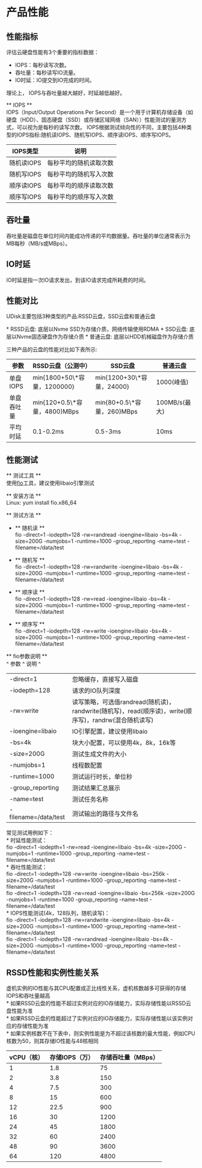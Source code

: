 

# 产品性能

## 性能指标

评估云硬盘性能有3个重要的指标数据：

  - IOPS：每秒读写次数。
  - 吞吐量：每秒读写IO流量。
  - IO时延：IO提交到IO完成的时间。

理论上， IOPS与吞吐量越大越好，时延越低越好。

\*\* IOPS \*\*  
IOPS（Input/Output Operations Per
Second）是一个用于计算机存储设备（如硬盘（HDD）、固态硬盘（SSD）或存储区域网络（SAN））性能测试的量测方式，可以视为是每秒的读写次数。
IOPS根据测试倾向性的不同，主要包括4种类型的IOPS指标:随机读IOPS、随机写IOPS、顺序读IOPS、顺序写IOPS。

| IOPS类型  | 说明          |
| ------- | ----------- |
| 随机读IOPS | 每秒平均的随机读取次数 |
| 随机写IOPS | 每秒平均的随机写入次数 |
| 顺序读IOPS | 每秒平均的顺序读取次数 |
| 顺序写IOPS | 每秒平均的顺序写入次数 |

## 吞吐量

吞吐量是磁盘在单位时间内能成功传递的平均数据量。吞吐量的单位通常表示为MB每秒（MB/s或MBps）。

## IO时延

IO时延是指一次IO请求发出，到该IO请求完成所耗费的时间。

## 性能对比

UDisk主要包括3种类型的产品:RSSD云盘，SSD云盘和普通云盘

\* RSSD云盘: 底层以Nvme SSD为存储介质，网络传输使用RDMA \* SSD云盘: 底层以Nvme固态硬盘作为存储介质 \*
普通云盘: 底层以HDD机械磁盘作为存储介质

三种产品的云盘的性能对比如下表所示:

| 参数     | RSSD云盘（公测中）                 | SSD云盘                     | 普通云盘        |
| ------ | --------------------------- | ------------------------- | ----------- |
| 单盘IOPS | min{1800+50\\\*容量，1200000}  | min{1200+30\\\*容量，24000}  | 1000(峰值)    |
| 单盘吞吐量  | min{120+0.5\\\*容量，4800}MBps | min{80+0.5\\\*容量，260}MBps | 100MB/s(最大) |
| 平均时延   | 0.1-0.2ms                   | 0.5-3ms                   | 10ms        |

## 性能测试

\*\* 测试工具 \*\*  
使用[fio](https://github.com/axboe/fio)工具，建议使用libaio引擎测试

\*\* 安装方法 \*\*  
Linux: yum install fio.x86\_64

\*\* 测试方法 \*\*  

  - \*\* 随机读 \*\*  
    fio -direct=1 -iodepth=128 -rw=randread -ioengine=libaio -bs=4k
    -size=200G -numjobs=1 -runtime=1000 -group\_reporting -name=test
    -filename=/data/test



  - \*\* 随机写 \*\*  
    fio -direct=1 -iodepth=128 -rw=randwrite -ioengine=libaio -bs=4k
    -size=200G -numjobs=1 -runtime=1000 -group\_reporting -name=test
    -filename=/data/test



  - \*\* 顺序读 \*\*  
    fio -direct=1 -iodepth=128 -rw=read -ioengine=libaio -bs=4k
    -size=200G -numjobs=1 -runtime=1000 -group\_reporting -name=test
    -filename=/data/test



  - \*\* 顺序写 \*\*  
    fio -direct=1 -iodepth=128 -rw=write -ioengine=libaio -bs=4k
    -size=200G -numjobs=1 -runtime=1000 -group\_reporting -name=test
    -filename=/data/test

\*\* fio参数说明 \*\*  
^ 参数 ^ 说明 ^

|                       |                                                                          |
| --------------------- | ------------------------------------------------------------------------ |
| \-direct=1            | 忽略缓存，直接写入磁盘                                                              |
| \-iodepth=128         | 请求的IO队列深度                                                                |
| \-rw=write            | 读写策略，可选值randread(随机读)，randwrite(随机写)，read(顺序读)，write(顺序写)，randrw(混合随机读写) |
| \-ioengine=libaio     | IO引擎配置，建议使用libaio                                                        |
| \-bs=4k               | 块大小配置，可以使用4k，8k，16k等                                                     |
| \-size=200G           | 测试生成文件的大小                                                                |
| \-numjobs=1           | 线程数配置                                                                    |
| \-runtime=1000        | 测试运行时长，单位秒                                                               |
| \-group\_reporting    | 测试结果汇总展示                                                                 |
| \-name=test           | 测试任务名称                                                                   |
| \-filename=/data/test | 测试输出的路径与文件名                                                              |

常见测试用例如下：  
\* 时延性能测试：  
fio -direct=1 -iodepth=1 -rw=read -ioengine=libaio -bs=4k -size=200G
-numjobs=1 -runtime=1000 -group\_reporting -name=test
-filename=/data/test  
\* 吞吐性能测试：  
fio -direct=1 -iodepth=128 -rw=write -ioengine=libaio -bs=256k
-size=200G -numjobs=1 -runtime=1000 -group\_reporting -name=test
-filename=/data/test  
fio -direct=1 -iodepth=128 -rw=read -ioengine=libaio -bs=256k -size=200G
-numjobs=1 -runtime=1000 -group\_reporting -name=test
-filename=/data/test  
\* IOPS性能测试(4k，128队列，随机读写)：  
fio -direct=1 -iodepth=128 -rw=randwrite -ioengine=libaio -bs=4k
-size=200G -numjobs=1 -runtime=1000 -group\_reporting -name=test
-filename=/data/test  
fio -direct=1 -iodepth=128 -rw=randread -ioengine=libaio -bs=4k
-size=200G -numjobs=1 -runtime=1000 -group\_reporting -name=test
-filename=/data/test  

## RSSD性能和实例性能关系

虚机实例的IO性能与其CPU配置成正比线性关系，虚机核数越多可获得的存储IOPS和吞吐量越高  
\* 如果RSSD云盘的性能不超过实例对应的IO存储能力，实际存储性能以RSSD云盘性能为准  
\* 如果RSSD云盘的性能超过了实例对应的IO存储能力，实际存储性能以该实例对应的存储性能为准  
\* 如果实例核数不在下表中，则实例性能是为不超过该核数的最大性能，例如CPU核数为50，则其存储IO性能与48核相同  

| vCPU（核） | 存储IOPS（万） | 存储吞吐量（MBps） |
| ------- | --------- | ----------- |
| 1       | 1.8       | 75          |
| 2       | 3.8       | 150         |
| 4       | 7.5       | 300         |
| 8       | 15        | 600         |
| 12      | 22.5      | 900         |
| 16      | 30        | 1200        |
| 24      | 45        | 1800        |
| 32      | 60        | 2400        |
| 48      | 90        | 3600        |
| 64      | 120       | 4800        |
